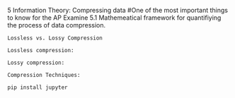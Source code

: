 
5 Information Theory: Compressing data #One of the most important things to know for the AP Examine
    5.1 Mathemeatical framework for quantifiying the process of data compression. 

    Lossless vs. Lossy Compression

    Lossless compression:
    
    Lossy compression:

    Compression Techniques:

    pip install jupyter